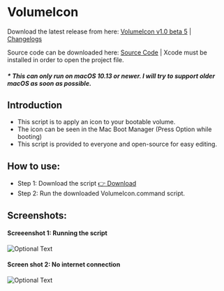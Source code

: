 # VolumeIcon

Download the latest release from here: [VolumeIcon v1.0 beta 5](https://github.com/Minh-Ton/VolumeIcon/releases/download/v1.0-b4/VolumeIcon.command) | [Changelogs](https://github.com/Minh-Ton/VolumeIcon/releases/latest)

Source code can be downloaded here: [Source Code](https://github.com/Minh-Ton/VolumeIcon/raw/resources/beta3_source.zip) | Xcode must be installed in order to open the project file.  

##### * This can only run on macOS 10.13 or newer. I will try to support older macOS as soon as possible.

## Introduction

- This script is to apply an icon to your bootable volume.
- The icon can be seen in the Mac Boot Manager (Press Option while booting)
- This script is provided to everyone and open-source for easy editing.

## How to use:

- Step 1: Download the script [ 👉 Download](https://github.com/Minh-Ton/VolumeIcon/releases/download/v1.0-b5/VolumeIcon.command)
- Step 2: Run the downloaded VolumeIcon.command script.

## Screenshots: 

#### Screeenshot 1: Running the script
![Optional Text](../resources/Screenshot1.png)
#### Screen shot 2: No internet connection
![Optional Text](../resources/Screenshot2.png)
